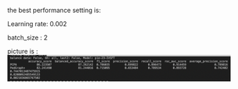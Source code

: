the best performance setting is:
  
  Learning rate: 0.002
  
  batch_size : 2
  
  picture is :  ![81.24-82.24](./81.24-82.24.png) 

